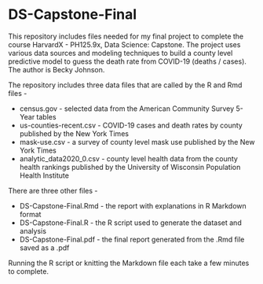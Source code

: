 # DS-Capstone-Final

This repository includes files needed for my final project to complete the course HarvardX -  PH125.9x, Data Science: Capstone. The project uses various data sources and modeling techniques to build a county level predictive model to guess the death rate from COVID-19 (deaths / cases). The author is Becky Johnson.

The repository includes three data files that are called by the R and Rmd files - 

* census.gov - selected data from the American Community Survey 5-Year tables
* us-counties-recent.csv - COVID-19 cases and death rates by county published by the New York Times
* mask-use.csv - a survey of county level mask use published by the New York Times
* analytic_data2020_0.csv - county level health data from the county health rankings published by the University of Wisconsin Population Health Institute

There are three other files - 

* DS-Capstone-Final.Rmd - the report with explanations in R Markdown format
* DS-Capstone-Final.R - the R script used to generate the dataset and analysis
* DS-Capstone-Final.pdf - the final report generated from the .Rmd file saved as a .pdf

Running the R script or knitting the Markdown file each take a few minutes to complete.


